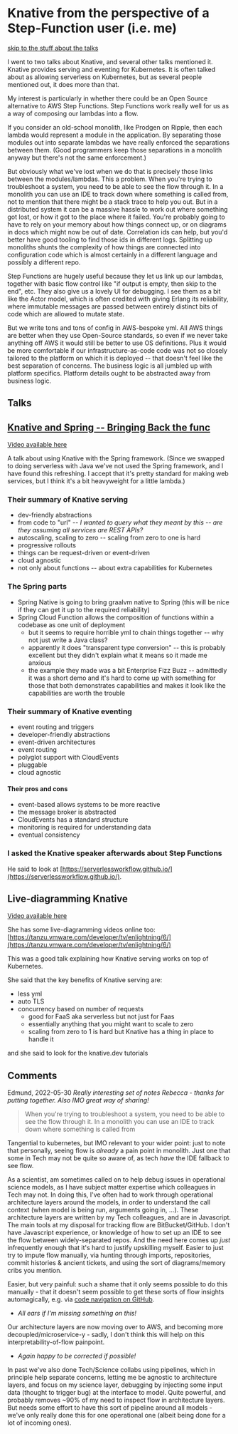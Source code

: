 # Knative from the perspective of a Step-Function user (i.e. me)

[skip to the stuff about the talks](#talks)

I went to two talks about Knative, and several other talks mentioned it.
Knative provides serving and eventing for Kubernetes.
It is often talked about as allowing serverless on Kubernetes,
but as several people mentioned out, it does more than that.

My interest is particularly in whether there could be an Open Source alternative to AWS Step Functions.
Step Functions work really well for us as a way of composing our lambdas into a flow.

If you consider an old-school monolith, like Prodgen on Ripple, then each lambda would represent a module in the application.
By separating those modules out into separate lambdas we have really enforced the separations between them.
(Good programmers keep those separations in a monolith anyway but there's not the same enforcement.)

But obviously what we've lost when we do that is precisely those links between the modules/lambdas.
This a problem.
When you're trying to troubleshoot a system, you need to be able to see the flow through it.
In a monolith you can use an IDE to track down where something is called from,
not to mention that there might be a stack trace to help you out.
But in a distributed system it can be a massive hassle to work out where something got lost,
or how it got to the place where it failed.
You're probably going to have to rely on your memory about how things connect up, 
or on diagrams in docs which might now be out of date.
Correlation ids can help, but you'd better have good tooling to find those ids in different logs.
Splitting up monoliths shunts the complexity of how things are connected into configuration code 
which is almost certainly in a different language and possibly a different repo.

Step Functions are hugely useful because they let us link up our lambdas, 
together with basic flow control like "if output is empty, then skip to the end", etc.
They also give us a lovely UI for debugging.  I see them as a bit like the Actor model,
which is often credited with giving Erlang its reliability, where immutable messages
are passed between entirely distinct bits of code which are allowed to mutate state.

But we write tons and tons of config in AWS-bespoke yml.
All AWS things are better when they use Open-Source standards,
so even if we never take anything off AWS it would still be better to use OS definitions.
Plus it would be more comfortable if our infrastructure-as-code code 
was not so closely tailored to the platform on which it is deployed -- 
that doesn't feel like the best separation of concerns.
The business logic is all jumbled up with platform specifics.
Platform details ought to be abstracted away from business logic.

## Talks
## [Knative and Spring -- Bringing Back the func](https://www.devoxx.co.uk/talk/?id=5267)

[Video available here](https://www.youtube.com/watch?v=EKDYE_dStTI)

A talk about using Knative with the Spring framework.
(Since we swapped to doing serverless with Java we've not used the Spring framework,
and I have found this refreshing.
I accept that it's pretty standard for making web services,
but I think it's a bit heavyweight for a little lambda.)

### Their summary of Knative serving
* dev-friendly abstractions
* from code to "url" -- _I wanted to query what they meant by this_ -- _are they assuming all services are REST APIs?_
* autoscaling, scaling to zero -- scaling from zero to one is hard
* progressive rollouts
* things can be request-driven or event-driven
* cloud agnostic
* not only about functions -- about extra capabilities for Kubernetes

### The Spring parts
* Spring Native is going to bring graalvm native to Spring (this will be nice if they can get it up to the required reliability)
* Spring Cloud Function allows the composition of functions within a codebase as one unit of deployment
  * but it seems to require horrible yml to chain things together -- why not just write a Java class?
  * apparently it does "transparent type conversion" -- this is probably excellent but they didn't explain what it means so it made me anxious
  * the example they made was a bit Enterprise Fizz Buzz -- admittedly it was a short demo and it's hard to come up with something for those that both demonstrates capabilities and makes it look like the capabilities are worth the trouble

### Their summary of Knative eventing
* event routing and triggers
* developer-friendly abstractions
* event-driven architectures
* event routing
* polyglot support with CloudEvents
* pluggable
* cloud agnostic
#### Their pros and cons
* event-based allows systems to be more reactive
* the message broker is abstracted
* CloudEvents has a standard structure
* monitoring is required for understanding data
* eventual consistency

### I asked the Knative speaker afterwards about Step Functions
He said to look at [https://serverlessworkflow.github.io/](https://serverlessworkflow.github.io/).

## Live-diagramming Knative
[Video available here](https://www.youtube.com/watch?v=a3rIuPatyvs)

She has some live-diagramming videos online too: [https://tanzu.vmware.com/developer/tv/enlightning/6/](https://tanzu.vmware.com/developer/tv/enlightning/6/)

This was a good talk explaining how Knative serving works on top of Kubernetes.

She said that the key benefits of Knative serving are:
* less yml
* auto TLS
* concurrency based on number of requests
  * good for FaaS aka serverless but not just for Faas
  * essentially anything that you might want to scale to zero
  * scaling from zero to 1 is hard but Knative has a thing in place to handle it

and she said to look for the knative.dev tutorials


## Comments
Edmund, 2022-05-30
*Really interesting set of notes Rebecca - thanks for putting together. Also IMO great way of sharing!*
> When you're trying to troubleshoot a system, you need to be able to see the flow through it.
In a monolith you can use an IDE to track down where something is called from

Tangential to kubernetes, but IMO relevant to your wider point: just to note that personally, seeing flow is *already* a pain point in monolith. Just one that some in Tech may not be quite so aware of, as tech *have* the IDE fallback to see flow.

As a scientist, am sometimes called on to help debug issues in operational science models, as I have subject matter expertise which colleagues in Tech may not. In doing this, I've often had to work through operational architecture layers around the models, in order to understand the call context (when model is being run, arguments going in, ...). These architecture layers are written by my Tech colleagues, and are in Javascript. The main tools at my disposal for tracking flow are BitBucket/GitHub. I don't have Javascript experience, or knowledge of how to set up an IDE to see the flow between widely-separated repos. And the need here comes up *just* infrequently enough that it's hard to justify upskilling myself. Easier to just try to impute flow manually, via hunting through imports, repositories, commit histories & ancient tickets, and using the sort of diagrams/memory cribs you mention. 

Easier, but very painful: such a shame that it only seems possible to do this manually - that it doesn't seem possible to get these sorts of flow insights automagically, e.g. via [code navigation on GitHub](https://docs.github.com/en/repositories/working-with-files/using-files/navigating-code-on-github).
* *All ears if I'm missing something on this!*

Our architecture layers are now moving over to AWS, and becoming more decoupled/microservice-y - sadly, I don't think this will help on this interpretability-of-flow painpoint.
* *Again happy to be corrected if possible!*

In past we've also done Tech/Science collabs using pipelines, which in principle help separate concerns, letting me be agnostic to architecture layers, and focus on my science layer, debugging by injecting some input data (thought to trigger bug) at the interface to model.
Quite powerful, and probably removes ~90% of my need to inspect flow in architecture layers.
But needs some effort to have this sort of pipeline around all models - we've only really done this for one operational one (albeit being done for a lot of incoming ones).
